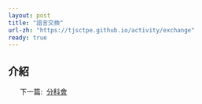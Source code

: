 ```yaml
---
layout: post
title: "語言交換"
url-zh: "https://tjsctpe.github.io/activity/exchange"
ready: true
---
```


## 介紹

<ul>
<tr>下一篇:&nbsp;</tr>
<a href="{{ site.baseurl }}/activity/discussion">
分科會
</a>
</ul>